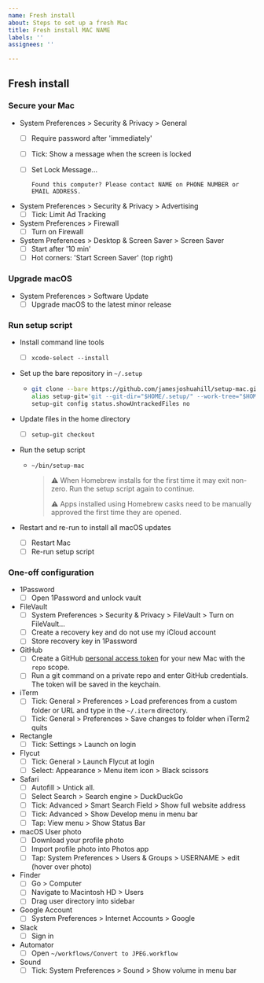 ```yaml
---
name: Fresh install
about: Steps to set up a fresh Mac
title: Fresh install MAC NAME
labels: ''
assignees: ''

---
```


## Fresh install

### Secure your Mac

- System Preferences > Security & Privacy > General
  - [ ] Require password after 'immediately'
  - [ ] Tick: Show a message when the screen is locked
  - [ ] Set Lock Message...

    `Found this computer? Please contact NAME on PHONE NUMBER or EMAIL ADDRESS.`

- System Preferences > Security & Privacy > Advertising
  - [ ] Tick: Limit Ad Tracking

- System Preferences > Firewall
  - [ ] Turn on Firewall

- System Preferences > Desktop & Screen Saver > Screen Saver
  - [ ] Start after '10 min'
  - [ ] Hot corners: 'Start Screen Saver' (top right)

### Upgrade macOS

- System Preferences > Software Update
  - [ ] Upgrade macOS to the latest minor release

### Run setup script

- Install command line tools
    - [ ] `xcode-select --install`

- Set up the bare repository in `~/.setup`
    - ```bash
      git clone --bare https://github.com/jamesjoshuahill/setup-mac.git "$HOME/.setup/"
      alias setup-git='git --git-dir="$HOME/.setup/" --work-tree="$HOME"'
      setup-git config status.showUntrackedFiles no
      ```

- Update files in the home directory
    - [ ] `setup-git checkout`

- Run the setup script
    - `~/bin/setup-mac`
      > ⚠️ When Homebrew installs for the first time it may exit non-zero. Run
      > the setup script again to continue.
      >
      > ⚠️ Apps installed using Homebrew casks need to be manually approved the
      > first time they are opened.

- Restart and re-run to install all macOS updates
    - [ ] Restart Mac
    - [ ] Re-run setup script

### One-off configuration

- 1Password
    - [ ] Open 1Password and unlock vault
- FileVault
    - [ ] System Preferences > Security & Privacy > FileVault > Turn on FileVault...
    - [ ] Create a recovery key and do not use my iCloud account
    - [ ] Store recovery key in 1Password
- GitHub
    - [ ] Create a GitHub [personal access token](https://help.github.com/en/articles/creating-a-personal-access-token-for-the-command-line) for your new Mac with the `repo` scope.
    - [ ] Run a git command on a private repo and enter GitHub credentials. The token will be saved in the keychain.
- iTerm
    - [ ] Tick: General > Preferences > Load preferences from a custom folder or URL and type in the `~/.iterm` directory.
    - [ ] Tick: General > Preferences > Save changes to folder when iTerm2 quits
- Rectangle
    - [ ] Tick: Settings > Launch on login
- Flycut
    - [ ] Tick: General > Launch Flycut at login
    - [ ] Select: Appearance > Menu item icon > Black scissors
- Safari
    - [ ] Autofill > Untick all.
    - [ ] Select Search > Search engine > DuckDuckGo
    - [ ] Tick: Advanced > Smart Search Field > Show full website address
    - [ ] Tick: Advanced > Show Develop menu in menu bar
    - [ ] Tap: View menu > Show Status Bar
- macOS User photo
    - [ ] Download your profile photo
    - [ ] Import profile photo into Photos app
    - [ ] Tap: System Preferences > Users & Groups > USERNAME > edit (hover over photo)
- Finder
    - [ ] Go > Computer
    - [ ] Navigate to Macintosh HD > Users
    - [ ] Drag user directory into sidebar
- Google Account
    - [ ] System Preferences > Internet Accounts > Google
- Slack
    - [ ] Sign in
- Automator
    - [ ] Open `~/workflows/Convert to JPEG.workflow`
- Sound
    - [ ] Tick: System Preferences > Sound > Show volume in menu bar

